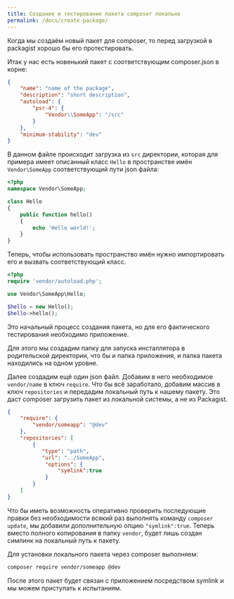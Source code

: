 ```yaml
---
title: Создание и тестирование пакета composer локально
permalink: /docs/create-package/
---
```


Когда мы создаём новый пакет для composer, то перед загрузкой в packagist
хорошо бы его протестировать.

Итак у нас есть новенький пакет с соответствующим composer.json в корне:

```json
{
    "name": "name of the package",
    "description": "short description",
    "autoload": {
        "psr-4": {
            "Vendor\\SomeApp": "/src"
        }
    },
    "minimum-stability": "dev"
}
```

В данном файле происходит загрузка из `src` директории, которая для примера
имеет описанный класс `Hello` в пространстве имён `Vendor\SomeApp`
соответствующий пути json файла:

```php
<?php
namespace Vendor\SomeApp;

class Hello
{
    public function hello()
    {
        echo 'Hello world!';
    }
}
```

Теперь, чтобы использовать  пространство имён нужно импортировать его и вызвать соответствующий класс.

```php
<?php
require 'vendor/autoload.php';

use Vendor\SomeApp\Hello;

$hello = new Hello();
$hello->hello();
```

Это начальный процесс создания пакета, но для его фактического тестирования необходимо приложение.

Для этого мы создадим папку для запуска инсталлятора в родительской директории, что бы и папка приложения, и папка пакета находились на одном уровне.

Далее создадим ещё один json файл. Добавим в него необходимое `vendor/name` в ключ `require`. Что бы всё заработало, добавим массив в ключ `repositories` и передадим локальный путь к нашему пакету. Это даст composer загрузить пакет из локальной системы, а не из Packagist.

```json
{
    "require": {
        "vendor/someapp": "@dev"
    },
    "repositories": [
        {
           "type": "path",
           "url": "../SomeApp",
            "options": {
                "symlink":true
            }
        }        
    ]
}
```

Что бы иметь возможность оперативно проверить последующие правки без необходимости всякий раз выполнять команду `composer update`, мы добавили дополнительную опцию `"symlink":true`. Теперь вместо полного копирования в папку `vendor`, будет лишь создан симлинк на локальный путь к пакету.

Для установки локального пакета через composer выполняем:

```bash
composer require vendor/someapp @dev
```

После этого пакет будет связан с приложением посредством symlink и мы можем приступать к испытаниям.

